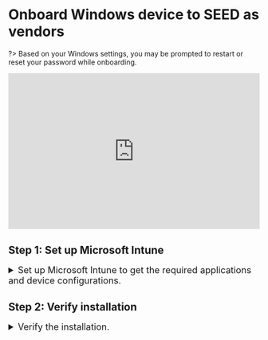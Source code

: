 # Onboard Windows device to SEED as vendors

?> Based on your Windows settings, you may be prompted to restart or reset your password while onboarding.

<div style="position:relative;padding-bottom:56.25%;padding-top:30px;height:0;overflow:hidden;">
<iframe style="position:absolute;top:0;left:0;width:100%;height:100%;" src="https://www.youtube.com/embed/PAyKoRZ7WSk" title="YouTube video player" frameborder="0" allow="accelerometer; autoplay; clipboard-write; encrypted-media; gyroscope; picture-in-picture; web-share" allowfullscreen="true"></iframe>
</div>

## Step 1: Set up Microsoft Intune

<details>
  <summary style="font-size:18px">Set up Microsoft Intune to get the required applications and device configurations.</summary><br>

1. Click **Start** icon on the taskbar.

2. Go to **Settings** > **Accounts** > **Access work or school** and click **Connect** to add your WOG account.

![access-work-or-school](../images/onboarding-instructions-for-windows/access-work-or-school.png)

3. Approve your TechPass login using the authenticator app that was used to set up TechPass MFA. 

  ![techpass-sign-in](../images/onboarding-instructions-for-windows/techpass-sign-in.png)

4. Set up Windows Hello pin.

![set up windows hello](../images/onboarding-instructions-for-windows/set-up-windows-hello-pin.png)

5. Click **OK** and **Next**.

6. Enter your account password and select **OK**.

![acc password](../images/onboarding-instructions-for-windows/verify-local-pw.png)


Your account is added and listed as a connection. This account has **Info** and **Disconnect** options as shown below. 

![info-disconnect](../images/onboarding-instructions-for-windows/info-disconnect-vendor.png)

4. Select the **Info** option and verify that a similar result to the following is displayed.

![managed-by-tp](../images/onboarding-instructions-for-windows/managed-by-tp.png)


</details>



## Step 2: Verify installation

<details>
  <summary style="font-size:18px">Verify the installation.</summary><br>

1. Go to the Internet Device onboarded to SEED, open **Settings** > **Apps** > **Apps & features**. 
2. Ensure that Cloudflare WARP and Tanium are listed.

  ![cloudflare](../images/onboarding-instructions-for-windows/cloudflare.png)

  ![tanium](../images/onboarding-instructions-for-windows/tanium.png)
  
  ?> You may receive a desktop notification that your device has been renamed according to convention, and that a timed restart will occur in 5 minutes. This is completely expected, and you should save any existing work to prevent data loss. Alternatively, you can also opt to manually restart your device, after receiving the desktop notification, to speed up the process. As the naming convention is required for administrative purposes, please refrain from renaming your device thereafter.

</details>




